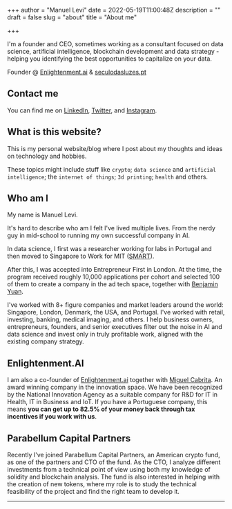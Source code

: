 +++
author = "Manuel Levi"
date = 2022-05-19T11:00:48Z
description = ""
draft = false
slug = "about"
title = "About me"

+++


I'm a founder and CEO, sometimes working as a consultant focused on data science, artificial intelligence, blockchain development and data strategy - helping you identifying the best opportunities to capitalize on your data.

Founder @ [Enlightenment.ai](https://eai.company) & [seculodasluzes.pt](https://seculodasluzes.pt)

## Contact me

You can find me on [LinkedIn](https://linkedin.com/in/manuellevi), [Twitter](https://twitter.com/mlevif), and [Instagram](https://www.instagram.com/manuel.levi/).

## What is this website?

This is my personal website/blog where I post about my thoughts and ideas on technology and hobbies.

These topics might include stuff like `crypto`; `data science` and `artificial intelligence`; the `internet of things`; `3d printing`; `health` and others.

## Who am I

My name is Manuel Levi.

It's hard to describe who am I felt I've lived multiple lives. From the nerdy guy in mid-school to running my own successful company in AI.

In data science, I first was a researcher working for labs in Portugal and then moved to Singapore to Work for MIT ([SMART](https://smart.mit.edu/)).

After this, I was accepted into Entrepreneur First in London. At the time, the program received roughly 10,000 applications per cohort and selected 100 of them to create a company in the ad tech space, together with [Benjamin Yuan](https://www.linkedin.com/in/benjamin-y-05430941/).

I've worked with 8+ figure companies and market leaders around the world: Singapore, London, Denmark, the USA, and Portugal. I've worked with retail, investing, banking, medical imaging, and others. I help business owners, entrepreneurs, founders, and senior executives filter out the noise in AI and data science and invest only in truly profitable work, aligned with the existing company strategy.

## Enlightenment.AI

I am also a co-founder of [Enlightenment.ai](https://enlightenment.ai) together with [Miguel Cabrita](https://www.linkedin.com/in/mantunescabrita/). An award winning company in the innovation space. We have been recognized by the National Innovation Agency as a suitable company for R&D for IT in Health, IT in Business and IoT. If you have a Portuguese company, this means **you can get up to 82.5% of your money back through tax incentives if you work with us**.

## Parabellum Capital Partners

Recently I've joined Parabellum Capital Partners, an American crypto fund,  as one of the partners and CTO of the fund. As the CTO, I analyze different investments from a technical point of view using both my knowledge of solidity and blockchain analysis. The fund is also interested in helping with the creation of new tokens, where my role is to study the technical feasibility of the project and find the right team to develop it.

---

### 



